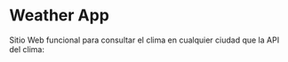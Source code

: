 # Weather App

Sitio Web funcional para consultar el clima en cualquier ciudad que la API del clima:
